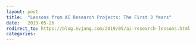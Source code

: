 ```yaml
---
layout: post
title:  "Lessons from AI Research Projects: The First 3 Years"
date:   2019-05-26
redirect_to: https://blog.evjang.com/2019/05/ai-research-lessons.html
categories:
---
```

	